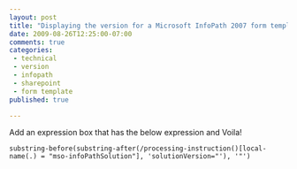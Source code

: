 ```yaml
---
layout: post
title: "Displaying the version for a Microsoft InfoPath 2007 form template"
date: 2009-08-26T12:25:00-07:00
comments: true
categories:
 - technical
 - version
 - infopath
 - sharepoint
 - form template
published: true

---
```


Add an expression box that has the below expression and Voila!

``` plain
substring-before(substring-after(/processing-instruction()[local-name(.) = "mso-infoPathSolution"], 'solutionVersion="'), '"')
```